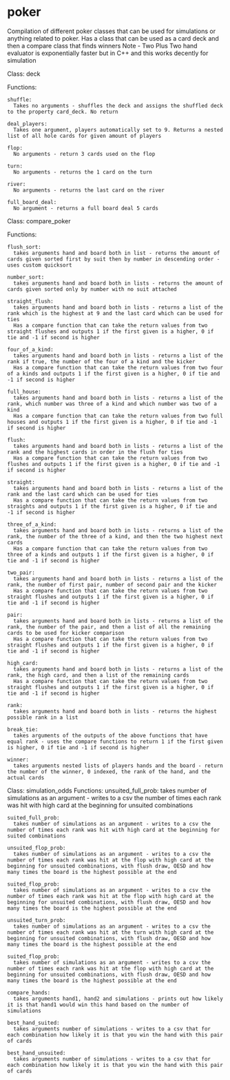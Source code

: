 # poker
Compilation of different poker classes that can be used for simulations or anything related to poker.
Has a class that can be used as a card deck and then a compare class that finds winners
Note - Two Plus Two hand evaluator is exponentially faster but in C++ and this works decently for simulation

Class: deck

  Functions:
  
    shuffle: 
      Takes no arguments - shuffles the deck and assigns the shuffled deck to the property card_deck. No return
      
    deal_players: 
      Takes one argument, players automatically set to 9. Returns a nested list of all hole cards for given amount of players
      
    flop:
      No arguments - return 3 cards used on the flop
      
    turn:
      No arguments - returns the 1 card on the turn
      
    river:
      No arguments - returns the last card on the river
      
    full_board_deal:
      No argument - returns a full board deal 5 cards
      
      
      
Class: compare_poker

  Functions:
  
    flush_sort:
      takes arguments hand and board both in list - returns the amount of cards given sorted first by suit then by number in descending order - uses custom quicksort
    
    number_sort:
      takes arguments hand and board both in lists - returns the amount of cards given sorted only by number with no suit attached
    
    straight_flush:
      takes arguments hand and board both in lists - returns a list of the rank which is the highest at 9 and the last card which can be used for ties
      Has a compare function that can take the return values from two straight flushes and outputs 1 if the first given is a higher, 0 if tie and -1 if second is higher
    
    four_of_a_kind:
      takes arguments hand and board both in lists - returns a list of the rank if true, the number of the four of a kind and the kicker
      Has a compare function that can take the return values from two four of a kinds and outputs 1 if the first given is a higher, 0 if tie and -1 if second is higher
    
    full_house:
      takes arguments hand and board both in lists - returns a list of the rank, which number was three of a kind and which number was two of a kind
      Has a compare function that can take the return values from two full houses and outputs 1 if the first given is a higher, 0 if tie and -1 if second is higher
    
    flush:
      takes arguments hand and board both in lists - returns a list of the rank and the highest cards in order in the flush for ties
      Has a compare function that can take the return values from two flushes and outputs 1 if the first given is a higher, 0 if tie and -1 if second is higher
    
    straight:
      takes arguments hand and board both in lists - returns a list of the rank and the last card which can be used for ties
      Has a compare function that can take the return values from two straights and outputs 1 if the first given is a higher, 0 if tie and -1 if second is higher
    
    three_of_a_kind:
      takes arguments hand and board both in lists - returns a list of the rank, the number of the three of a kind, and then the two highest next cards
      Has a compare function that can take the return values from two three of a kinds and outputs 1 if the first given is a higher, 0 if tie and -1 if second is higher
    
    two_pair:
      takes arguments hand and board both in lists - returns a list of the rank, the number of first pair, number of second pair and the kicker
      Has a compare function that can take the return values from two straight flushes and outputs 1 if the first given is a higher, 0 if tie and -1 if second is higher
    
    pair:
      takes arguments hand and board both in lists - returns a list of the rank, the number of the pair, and then a list of all the remaining cards to be used for kicker comparison
      Has a compare function that can take the return values from two straight flushes and outputs 1 if the first given is a higher, 0 if tie and -1 if second is higher
    
    high_card:
      takes arguments hand and board both in lists - returns a list of the rank, the high card, and then a list of the remaining cards
      Has a compare function that can take the return values from two straight flushes and outputs 1 if the first given is a higher, 0 if tie and -1 if second is higher
    
    rank:
      takes arguments hand and board both in lists - returns the highest possible rank in a list
    
    break_tie:
      takes arguments of the outputs of the above functions that have equal rank - uses the compare functions to return 1 if the first given is higher, 0 if tie and -1 if second is higher
    
    winner:
      takes arguments nested lists of players hands and the board - return the number of the winner, 0 indexed, the rank of the hand, and the actual cards


Class: simulation_odds
  Functions:
    unsuited_full_prob:
      takes number of simulations as an argument - writes to a csv the number of times each rank was hit with high card at the beginning for unsuited combinations
    
    suited_full_prob:
      takes number of simulations as an argument - writes to a csv the number of times each rank was hit with high card at the beginning for suited combinations
    
    unsuited_flop_prob:
      takes number of simulations as an argument - writes to a csv the number of times each rank was hit at the flop with high card at the beginning for unsuited combinations, with flush draw, OESD and how many times the board is the highest possible at the end
    
    suited_flop_prob:
      takes number of simulations as an argument - writes to a csv the number of times each rank was hit at the flop with high card at the beginning for unsuited combinations, with flush draw, OESD and how many times the board is the highest possible at the end
    
    unsuited_turn_prob:
      takes number of simulations as an argument - writes to a csv the number of times each rank was hit at the turn with high card at the beginning for unsuited combinations, with flush draw, OESD and how many times the board is the highest possible at the end
    
    suited_flop_prob:
      takes number of simulations as an argument - writes to a csv the number of times each rank was hit at the flop with high card at the beginning for unsuited combinations, with flush draw, OESD and how many times the board is the highest possible at the end
    
    compare_hands:
      takes arguments hand1, hand2 and simulations - prints out how likely it is that hand1 would win this hand based on the number of simulations
    
    best_hand_suited:
      takes arguments number of simulations - writes to a csv that for each combination how likely it is that you win the hand with this pair of cards
    
    best_hand_unsuited:
      takes arguments number of simulations - writes to a csv that for each combination how likely it is that you win the hand with this pair of cards






    
    
    
    
